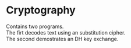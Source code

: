 # Cryptography

Contains two programs. <br />
The firt decodes text using an substitution cipher. <br />
The second demostrates an DH key exchange. 
